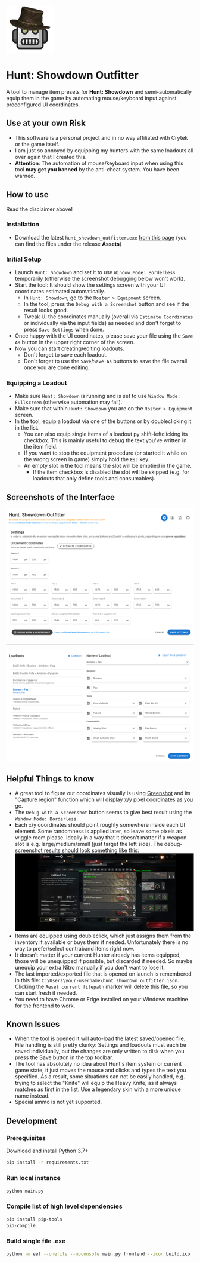 
![](docs/robot.jpg)

# Hunt: Showdown Outfitter

A tool to manage item presets for **Hunt: Showdown** and semi-automatically
equip them in the game by automating mouse/keyboard input against
preconfigured UI coordinates.

## Use at your own Risk

- This software is a personal project and in no way affiliated with Crytek or the game itself.
- I am just so annoyed by equipping my hunters with the same loadouts all over again that I created this.
- **Attention**: The automation of mouse/keyboard input when using this tool **may get you banned** by the anti-cheat system. You have been warned.

## How to use

Read the disclaimer above!

### Installation
- Download the latest `hunt_showdown_outfitter.exe` [from this page](https://github.com/cb109/hunt_showdown_outfitter/releases) (you can find the files under the release **Assets**)

### Initial Setup
- Launch `Hunt: Showdown` and set it to use `Window Mode: Borderless` temporarily (otherwise the screenshot debugging below won't work).
- Start the tool: It should show the settings screen with your UI coordinates estimated automatically.
  - In `Hunt: Showdown`, go to the `Roster > Equipment` screen.
  - In the tool, press the `Debug with a Screenshot` button and see if the result looks good.
  - Tweak UI the coordinates manually (overall via `Estimate Coordinates` or individually via the input fields) as needed and don't forget to press `Save Settings` when done.
- Once happy with the UI coordinates, please save your file using the `Save As` button in the upper right corner of the screen.
- Now you can start creating/editing loadouts.
  - Don't forget to save each loadout.
  - Don't forget to use the `Save`/`Save As` buttons to save the file overall once you are done editing.

### Equipping a Loadout

- Make sure `Hunt: Showdown` is running and is set to use `Window Mode: Fullscreen` (otherwise automation may fail).
- Make sure that within `Hunt: Showdown` you are on the `Roster > Equipment` screen.
- In the tool, equip a loadout via one of the buttons or by doubleclicking it in the list.
  - You can also equip single items of a loadout py shift-leftclicking its checkbox. This is mainly useful to debug the text you've written in the item field.
  - If you want to stop the equipment procedure (or started it while on the wrong screen in game) simply hold the `Esc` key.
  - An empty slot in the tool means the slot will be emptied in the game.
    - If the item checkbox is disabled the slot will be skipped (e.g. for loadouts that only define tools and consumables).

## Screenshots of the Interface

![](docs/ui_settings.png)

---

![](docs/ui_loadouts.png)

## Helpful Things to know

- A great tool to figure out coordinates visually is using [Greenshot](https://getgreenshot.org/) and its "Capture region" function which will display x/y pixel coordinates as you go.
- The `Debug with a Screenshot` button seems to give best result using the `Window Mode: Borderless`.
- Each x/y coordinates should point roughly somewhere inside each UI element. Some randomness is applied later, so leave some pixels as wiggle room please. Ideally in a way that it doesn't matter if a weapon slot is e.g. large/medium/small (just target the left side). The debug-screenshot results should look something like this:
  ![](docs/debug_screenshot.png)
- Items are equipped using doubleclick, which just assigns them from the inventory if available or buys them if needed. Unfortunately there is no way to prefer/select contraband items right now.
- It doesn't matter if your current Hunter already has items equipped, those will be unequipped if possible, but discarded if needed. So maybe unequip your extra Nitro manually if you don't want to lose it.
- The last imported/exported file that is opened on launch is remembered in this file: `C:\Users\your-username\hunt_showdown_outfitter.json`. Clicking the `Reset current filepath` marker will delete this file, so you can start fresh if needed.
- You need to have Chrome or Edge installed on your Windows machine for the frontend to work.

## Known Issues

- When the tool is opened it will auto-load the latest saved/opened file.  File handling is still pretty clunky: Settings and loadouts must each be saved individually, but the changes are only written to disk when you press the Save button in the top toolbar.
- The tool has absolutely no idea about Hunt's item system or current game state, it just moves the mouse and clicks and types the text you specified. As a result, some situations can not be easily handled, e.g. trying to select the "Knife" will equip the Heavy Knife, as it always matches as first in  the list. Use a legendary skin with a more unique name instead.
- Special ammo is not yet supported.

## Development

### Prerequisites

Download and install Python 3.7+

```bash
pip install -r requirements.txt
```

### Run local instance
```bash
python main.py
```

### Compile list of high level dependencies
```bash
pip install pip-tools
pip-compile
```

### Build single file .exe

```bash
python -m eel --onefile --noconsole main.py frontend --icon build.ico
```
